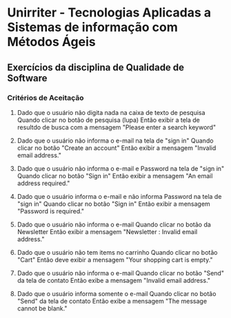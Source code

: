 # Unirriter - Tecnologias Aplicadas a Sistemas de informação com Métodos Ágeis

## Exercícios da disciplina de Qualidade de Software

### Critérios de Aceitação

1) Dado que o usuário não digita nada na caixa de texto de pesquisa
Quando clicar no botão de pesquisa (lupa)
Então exibir a tela de resultdo de busca com a mensagem "Please enter a search keyword"

2) Dado que o usuário não informa o e-mail na tela de "sign in"
Quando clicar no botão "Create an account"
Então exibir a mensagem "Invalid email address."

3) Dado que o usuário não informa o e-mail e Password na tela de "sign in"
Quando clicar no botão "Sign in"
Então exibir a mensagem "An email address required."

4) Dado que o usuário informa o e-mail e não informa Password na tela de "sign in"
Quando clicar no botão "Sign in"
Então exibir a mensagem "Password is required."

5) Dado que o usuário não informa o e-mail
Quando clicar no botão da Newsletter
Então exibir a mensagem "Newsletter : Invalid email address."

6) Dado que o usuário não tem items no carrinho
Quando clicar no botão "Cart"
Então deve exibir a mensagem "Your shopping cart is empty."

7) Dado que o usuário não informa o e-mail 
Quando clicar no botão "Send" da tela de contato
Então exibe a mensagem "Invalid email address."

8) Dado que o usuário informa somente o e-mail
Quando clicar no botão "Send" da tela de contato
Então exibe a mensagem "The message cannot be blank."